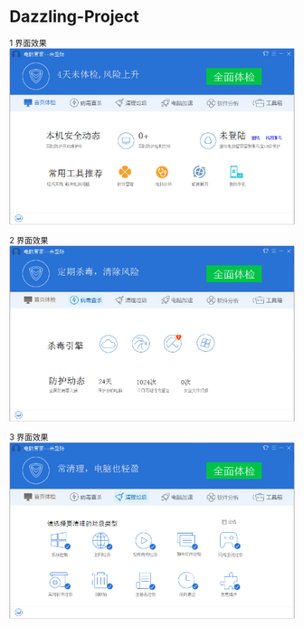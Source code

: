 # Dazzling-Project
1 界面效果
![展示实例](https://github.com/Shadow-Hunter-X/Dazzling-Project/blob/master/1.png)

2 界面效果
![展示实例](https://github.com/Shadow-Hunter-X/Dazzling-Project/blob/master/2.png)

3 界面效果
![展示实例](https://github.com/Shadow-Hunter-X/Dazzling-Project/blob/master/3.png)
